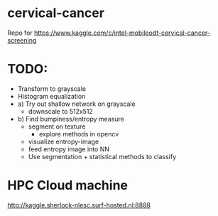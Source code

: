 # cervical-cancer
Repo for https://www.kaggle.com/c/intel-mobileodt-cervical-cancer-screening 

# TODO:

* Transform to grayscale
* Histogram equalization
* a) Try out shallow network on grayscale
  * downscale to 512x512
* b) Find bumpiness/entropy measure
  * segment on texture
    * explore methods in opencv
  * visualize entropy-image
  * feed entropy image into NN
  * Use segmentation + statistical methods to classify

# HPC Cloud machine
http://kaggle.sherlock-nlesc.surf-hosted.nl:8888  
